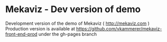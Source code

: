Mekaviz - Dev version of demo
=================================
Development version of the demo of Mekaviz ( http://mekaviz.com )
Production version is available at https://github.com/vkammerer/mekaviz-front-end-prod under the gh-pages branch

